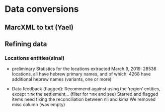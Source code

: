 # Data conversions
## MarcXML to txt (Yael)
## Refining data
### Locations entities(sinai)
- preliminary Statistics for the locations extracted March 9, 2019:
28536 locations, all have hebrew primary names, and of which:
4268 have additional hebrew names (variants, one or more)


- Data feedback (flagged):
Recommend against using the ‘region’ entities, except אזור the settlement… (filter for אזור and see)
Starred and flagged items need fixing the reconciliation between nli and kima
We removed misc column (was empty)


